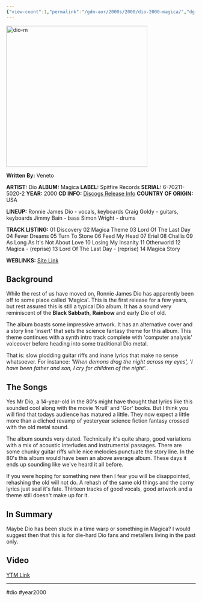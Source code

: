 ```yaml
---
{"view-count":1,"permalink":"/gdm-aor/2000s/2000/dio-2000-magica/","dg-publish":true,"dgPassFrontmatter":true,"noteIcon":"","created":"2025-07-17T12:44:23.564+12:00","updated":"2025-07-16T13:37:09.727+12:00"}
---
```



<img src="https://i.ibb.co/Txbt1wg0/dio-m.jpg" alt="dio-m" border="0" height="375" width="375">

**Written By:** Veneto

**ARTIST:** Dio
**ALBUM:** Magica
**LABEL:** Spitfire Records
**SERIAL:** 6-70211-5020-2
**YEAR:** 2000
**CD INFO:** [Discogs Release Info](https://www.discogs.com/master/29152-Dio-Magica)
**COUNTRY OF ORIGIN:** USA

**LINEUP:**
Ronnie James Dio - vocals, keyboards
Craig Goldy - guitars, keyboards
Jimmy Bain - bass
Simon Wright - drums

**TRACK LISTING:**
01 Discovery
02 Magica Theme
03 Lord Of The Last Day
04 Fever Dreams
05 Turn To Stone
06 Feed My Head
07 Eriel
08 Challis
09 As Long As It's Not About Love
10 Losing My Insanity
11 Otherworld
12 Magica - (reprise)
13 Lord Of The Last Day - (reprise)
14 Magica Story

**WEBLINKS:**
[Site Link](http://www.ronniejamesdio.com/)

## Background
While the rest of us have moved on, Ronnie James Dio has apparently been off to some place called 'Magica'. This is the first release for a few years, but rest assured this is still a typical Dio album. It has a sound very reminiscent of the **Black Sabbath**, **Rainbow** and early Dio of old.

The album boasts some impressive artwork. It has an alternative cover and a story line 'insert' that sets the science fantasy theme for this album. This theme continues with a synth intro track complete with 'computer analysis' voiceover before heading into some traditional Dio metal.

That is: slow plodding guitar riffs and inane lyrics that make no sense whatsoever. For instance: _'When demons drag the night across my eyes', 'I have been father and son, I cry for children of the night'.._

## The Songs
Yes Mr Dio, a 14-year-old in the 80's might have thought that lyrics like this sounded cool along with the movie 'Krull' and 'Gor' books. But I think you will find that todays audience has matured a little. They now expect a little more than a cliched revamp of yesteryear science fiction fantasy crossed with the old metal sound.

The album sounds very dated. Technically it's quite sharp, good variations with a mix of acoustic interludes and instrumental passages. There are some chunky guitar riffs while nice melodies punctuate the story line. In the 80's this album would have been an above average album. These days it ends up sounding like we've heard it all before.

If you were hoping for something new then I fear you will be disappointed, rehashing the old will not do. A rehash of the same old things and the corny lyrics just seal it's fate. Thirteen tracks of good vocals, good artwork and a theme still doesn't make up for it.

## In Summary
Maybe Dio has been stuck in a time warp or something in Magica? I would suggest then that this is for die-hard Dio fans and metallers living in the past only.

## Video
[YTM Link](https://music.youtube.com/playlist?list=OLAK5uy_l50YsKm9DQ-w1yPejdCIWMltHhgnz7Nx4&si=qoLvYz5IvxAMMeRM)

---

#dio #year2000